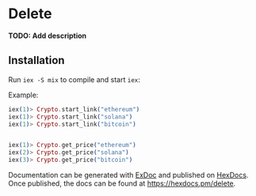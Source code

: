 # Delete

**TODO: Add description**

## Installation

Run `iex -S mix` to compile and start `iex`:

Example:
```elixir
iex(1)> Crypto.start_link("ethereum")
iex(1)> Crypto.start_link("solana")
iex(1)> Crypto.start_link("bitcoin")


iex(1)> Crypto.get_price("ethereum")
iex(2)> Crypto.get_price("solana")
iex(3)> Crypto.get_price("bitcoin")
```

Documentation can be generated with [ExDoc](https://github.com/elixir-lang/ex_doc)
and published on [HexDocs](https://hexdocs.pm). Once published, the docs can
be found at <https://hexdocs.pm/delete>.



